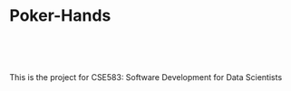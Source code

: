# Poker-Hands <br>

<br>
<br>
<br>

This is the project for CSE583: Software Development for Data Scientists
